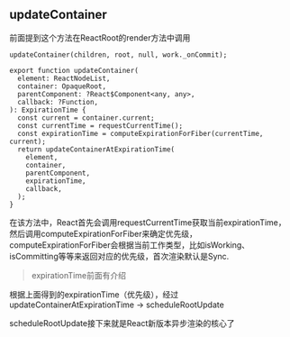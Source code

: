 ## updateContainer

前面提到这个方法在ReactRoot的render方法中调用

```
updateContainer(children, root, null, work._onCommit);
```

```
export function updateContainer(
  element: ReactNodeList,
  container: OpaqueRoot,
  parentComponent: ?React$Component<any, any>,
  callback: ?Function,
): ExpirationTime {
  const current = container.current;
  const currentTime = requestCurrentTime();
  const expirationTime = computeExpirationForFiber(currentTime, current);
  return updateContainerAtExpirationTime(
    element,
    container,
    parentComponent,
    expirationTime,
    callback,
  );
}

```

在该方法中，React首先会调用requestCurrentTime获取当前expirationTime， 然后调用computeExpirationForFiber来确定优先级，computeExpirationForFiber会根据当前工作类型，比如isWorking、 isCommitting等等来返回对应的优先级，首次渲染默认是Sync.

> expirationTime前面有介绍

根据上面得到的expirationTime（优先级），经过updateContainerAtExpirationTime -> scheduleRootUpdate


scheduleRootUpdate接下来就是React新版本异步渲染的核心了